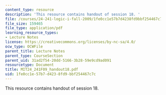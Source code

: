 ```yaml
---
content_type: resource
description: 'This resource contains handout of session 18. '
file: /courses/24-241-logic-i-fall-2009/1fe0cc1e57b7d4238fd9bbf254467c7c_MIT24_241F09_handout18.pdf
file_size: 159465
file_type: application/pdf
learning_resource_types:
- Lecture Notes
license: https://creativecommons.org/licenses/by-nc-sa/4.0/
ocw_type: OCWFile
parent_title: Lecture Notes
parent_type: CourseSection
parent_uid: 31ad2f54-20dd-5166-3b28-59e9cd9ad091
resourcetype: Document
title: MIT24_241F09_handout18.pdf
uid: 1fe0cc1e-57b7-d423-8fd9-bbf254467c7c
---
```

This resource contains handout of session 18. 